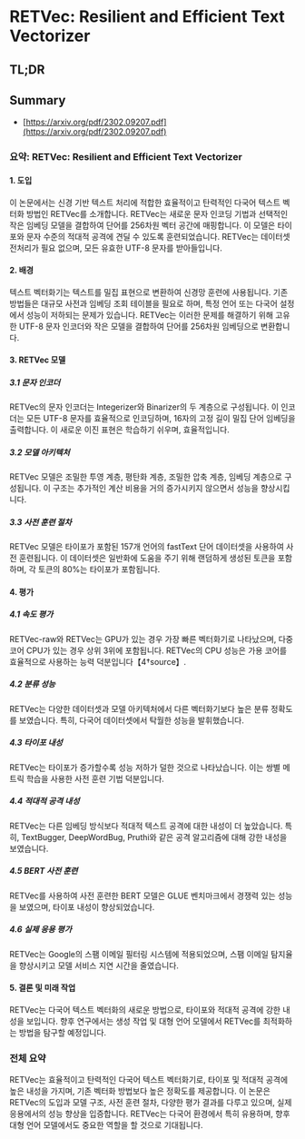 # RETVec: Resilient and Efficient Text Vectorizer
## TL;DR
## Summary
- [https://arxiv.org/pdf/2302.09207.pdf](https://arxiv.org/pdf/2302.09207.pdf)

### 요약: RETVec: Resilient and Efficient Text Vectorizer

#### 1. 도입
이 논문에서는 신경 기반 텍스트 처리에 적합한 효율적이고 탄력적인 다국어 텍스트 벡터화 방법인 RETVec를 소개합니다. RETVec는 새로운 문자 인코딩 기법과 선택적인 작은 임베딩 모델을 결합하여 단어를 256차원 벡터 공간에 매핑합니다. 이 모델은 타이포와 문자 수준의 적대적 공격에 견딜 수 있도록 훈련되었습니다. RETVec는 데이터셋 전처리가 필요 없으며, 모든 유효한 UTF-8 문자를 받아들입니다.

#### 2. 배경
텍스트 벡터화기는 텍스트를 밀집 표현으로 변환하여 신경망 훈련에 사용됩니다. 기존 방법들은 대규모 사전과 임베딩 조회 테이블을 필요로 하며, 특정 언어 또는 다국어 설정에서 성능이 저하되는 문제가 있습니다. RETVec는 이러한 문제를 해결하기 위해 고유한 UTF-8 문자 인코더와 작은 모델을 결합하여 단어를 256차원 임베딩으로 변환합니다.

#### 3. RETVec 모델
##### 3.1 문자 인코더
RETVec의 문자 인코더는 Integerizer와 Binarizer의 두 계층으로 구성됩니다. 이 인코더는 모든 UTF-8 문자를 효율적으로 인코딩하며, 16자의 고정 길이 밀집 단어 임베딩을 출력합니다. 이 새로운 이진 표현은 학습하기 쉬우며, 효율적입니다.

##### 3.2 모델 아키텍처
RETVec 모델은 조밀한 투영 계층, 평탄화 계층, 조밀한 압축 계층, 임베딩 계층으로 구성됩니다. 이 구조는 추가적인 계산 비용을 거의 증가시키지 않으면서 성능을 향상시킵니다.

##### 3.3 사전 훈련 절차
RETVec 모델은 타이포가 포함된 157개 언어의 fastText 단어 데이터셋을 사용하여 사전 훈련됩니다. 이 데이터셋은 일반화에 도움을 주기 위해 랜덤하게 생성된 토큰을 포함하며, 각 토큰의 80%는 타이포가 포함됩니다.

#### 4. 평가
##### 4.1 속도 평가
RETVec-raw와 RETVec는 GPU가 있는 경우 가장 빠른 벡터화기로 나타났으며, 다중 코어 CPU가 있는 경우 상위 3위에 포함됩니다. RETVec의 CPU 성능은 가용 코어를 효율적으로 사용하는 능력 덕분입니다【4†source】.

##### 4.2 분류 성능
RETVec는 다양한 데이터셋과 모델 아키텍처에서 다른 벡터화기보다 높은 분류 정확도를 보였습니다. 특히, 다국어 데이터셋에서 탁월한 성능을 발휘했습니다.

##### 4.3 타이포 내성
RETVec는 타이포가 증가할수록 성능 저하가 덜한 것으로 나타났습니다. 이는 쌍별 메트릭 학습을 사용한 사전 훈련 기법 덕분입니다.

##### 4.4 적대적 공격 내성
RETVec는 다른 임베딩 방식보다 적대적 텍스트 공격에 대한 내성이 더 높았습니다. 특히, TextBugger, DeepWordBug, Pruthi와 같은 공격 알고리즘에 대해 강한 내성을 보였습니다.

##### 4.5 BERT 사전 훈련
RETVec를 사용하여 사전 훈련한 BERT 모델은 GLUE 벤치마크에서 경쟁력 있는 성능을 보였으며, 타이포 내성이 향상되었습니다.

##### 4.6 실제 응용 평가
RETVec는 Google의 스팸 이메일 필터링 시스템에 적용되었으며, 스팸 이메일 탐지율을 향상시키고 모델 서비스 지연 시간을 줄였습니다.

#### 5. 결론 및 미래 작업
RETVec는 다국어 텍스트 벡터화의 새로운 방법으로, 타이포와 적대적 공격에 강한 내성을 보입니다. 향후 연구에서는 생성 작업 및 대형 언어 모델에서 RETVec를 최적화하는 방법을 탐구할 예정입니다.

### 전체 요약
RETVec는 효율적이고 탄력적인 다국어 텍스트 벡터화기로, 타이포 및 적대적 공격에 높은 내성을 가지며, 기존 벡터화 방법보다 높은 정확도를 제공합니다. 이 논문은 RETVec의 도입과 모델 구조, 사전 훈련 절차, 다양한 평가 결과를 다루고 있으며, 실제 응용에서의 성능 향상을 입증합니다. RETVec는 다국어 환경에서 특히 유용하며, 향후 대형 언어 모델에서도 중요한 역할을 할 것으로 기대됩니다.